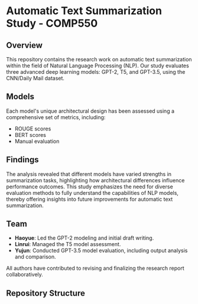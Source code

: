 # Automatic Text Summarization Study - COMP550

## Overview
This repository contains the research work on automatic text summarization within the field of Natural Language Processing (NLP). Our study evaluates three advanced deep learning models: GPT-2, T5, and GPT-3.5, using the CNN/Daily Mail dataset. 

## Models
Each model's unique architectural design has been assessed using a comprehensive set of metrics, including:
- ROUGE scores
- BERT scores
- Manual evaluation

## Findings
The analysis revealed that different models have varied strengths in summarization tasks, highlighting how architectural differences influence performance outcomes. This study emphasizes the need for diverse evaluation methods to fully understand the capabilities of NLP models, thereby offering insights into future improvements for automatic text summarization.

## Team
- **Haoyue**: Led the GPT-2 modeling and initial draft writing.
- **Linrui**: Managed the T5 model assessment.
- **Yujun**: Conducted GPT-3.5 model evaluation, including output analysis and comparison.

All authors have contributed to revising and finalizing the research report collaboratively.

## Repository Structure
